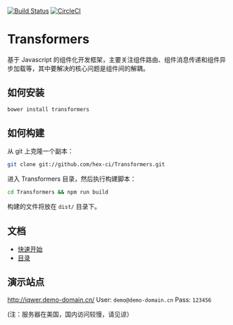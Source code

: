 [![Build Status](https://travis-ci.org/hex-ci/Transformers.svg?branch=master)](https://travis-ci.org/hex-ci/Transformers)
[![CircleCI](https://circleci.com/gh/hex-ci/Transformers.svg?style=svg)](https://circleci.com/gh/hex-ci/Transformers)

Transformers
============

基于 Javascript 的组件化开发框架，主要关注组件路由、组件消息传递和组件异步加载等，其中要解决的核心问题是组件间的解耦。

如何安装
------------

```bash
bower install transformers
```

如何构建
------------

从 git 上克隆一个副本：

```bash
git clone git://github.com/hex-ci/Transformers.git
```

进入 Transformers 目录，然后执行构建脚本：

```bash
cd Transformers && npm run build
```

构建的文件将放在 `dist/` 目录下。


文档
------------

* [快速开始](https://github.com/hex-ci/Transformers/wiki/%E5%BF%AB%E9%80%9F%E5%BC%80%E5%A7%8B)
* [目录](https://github.com/hex-ci/Transformers/wiki/%E7%9B%AE%E5%BD%95)

演示站点
------------

http://iqwer.demo-domain.cn/  User: `demo@demo-domain.cn` Pass: `123456`

(注：服务器在美国，国内访问较慢，请见谅）
